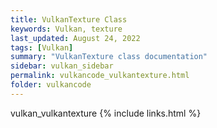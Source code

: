 ```yaml
---
title: VulkanTexture Class
keywords: Vulkan, texture
last_updated: August 24, 2022
tags: [Vulkan]
summary: "VulkanTexture class documentation"
sidebar: vulkan_sidebar
permalink: vulkancode_vulkantexture.html
folder: vulkancode
---
```


vulkan_vulkantexture
{% include links.html %}
